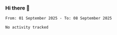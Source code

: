 ### Hi there 👋
<!--START_SECTION:waka-->

```txt
From: 01 September 2025 - To: 08 September 2025

No activity tracked
```

<!--END_SECTION:waka-->
<!--
**romain22222/romain22222** is a ✨ _special_ ✨ repository because its `README.md` (this file) appears on your GitHub profile.

Here are some ideas to get you started:

- 🔭 I’m currently working on ...
- 🌱 I’m currently learning ...
- 👯 I’m looking to collaborate on ...
- 🤔 I’m looking for help with ...
- 💬 Ask me about ...
- 📫 How to reach me: ...
- 😄 Pronouns: ...
- ⚡ Fun fact: ...
-->
